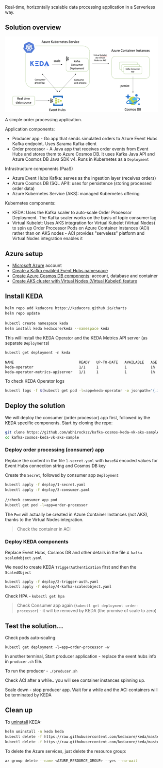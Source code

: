 Real-time, horizontally scalable data processing application in a Serverless way.

## Solution overview

![](arch.png)

A simple order processing application.

Application components:

- Producer app - Go app that sends simulated orders to Azure Event Hubs Kafka endpoint. Uses Sarama Kafka client
- Order processor - A Java app that receives order events from Event Hubs and stores them to Azure Cosmos DB. It uses Kafka Java API and Azure Cosmos DB Java SDK v4. Runs in Kubernetes as a `Deployment`

Infrastructure components (PaaS)

- Azure Event Hubs Kafka: serves as the ingestion layer (receives orders)
- Azure Cosmos DB (SQL API): uses for persistence (storing processed order data)
- Azure Kubernetes Service (AKS): managed Kubernetes offering

Kubernetes components:

- KEDA: Uses the Kafka scaler to auto-scale Order Processor Deployment. The Kafka scaler works on the basis of topic consumer lag
- Virtual Kubelet: Uses AKS integration for Virtual Kubelet (Virtual Nodes) to spin up Order Processor Pods on Azure Container Instances (ACI) rather than on AKS nodes - ACI provides "serveless" platform and Virtual Nodes integration enables it

## Azure setup

- [Microsoft Azure](https://azure.microsoft.com/free/?WT.mc_id=github-kafkacosmoskedavkakssample-abhishgu) account
- [Create a Kafka enabled Event Hubs namespace](https://docs.microsoft.com/azure/event-hubs/event-hubs-quickstart-kafka-enabled-event-hubs?WT.mc_id=github-kafkacosmoskedavkakssample-abhishgu#create-a-kafka-enabled-event-hubs-namespace)
- [Create Azure Cosmos DB components](https://docs.microsoft.com/azure/cosmos-db/create-cosmosdb-resources-portal?WT.mc_id=github-kafkacosmoskedavkakssample-abhishgu): account, database and container
- [Create AKS cluster with Virtual Nodes (Virtual Kubelet) feature](https://docs.microsoft.com/azure/aks/virtual-nodes-portal?WT.mc_id=github-kafkacosmoskedavkakssample-abhishgu)

## Install KEDA

```bash
helm repo add kedacore https://kedacore.github.io/charts
helm repo update

kubectl create namespace keda
helm install keda kedacore/keda --namespace keda
```

This will install the KEDA Operator and the KEDA Metrics API server (as separate `Deployment`s)

```
kubectl get deployment -n keda

NAME                              READY   UP-TO-DATE   AVAILABLE   AGE
keda-operator                     1/1     1            1           1h
keda-operator-metrics-apiserver   1/1     1            1           1h
```

To check KEDA Operator logs

```bash
kubectl logs -f $(kubectl get pod -l=app=keda-operator -o jsonpath='{.items[0].metadata.name}' -n keda) -n keda
```

## Deploy the solution

We will deploy the consumer (order processor) app first, followed by the KEDA specific components. Start by cloning the repo:

```bash
git clone https://github.com/abhirockzz/kafka-cosmos-keda-vk-aks-sample
cd kafka-cosmos-keda-vk-aks-sample
```

### Deploy order processing (consumer) app

Replace the content in the file `1-secret.yaml` with `base64` encoded values for Event Hubs connection string and Cosmos DB key

Create the `Secret`, followed by consumer app `Deployment`


```bash
kubectl apply -f deploy/1-secret.yaml
kubectl apply -f deploy/3-consumer.yaml

//check consumer app pod
kubectl get pod -l=app=order-processor
```

The `Pod` will actually be created in Azure Container Instances (not AKS), thanks to the Virtual Nodes integration. 

> Check the container in ACI

### Deploy KEDA components

Replace Event Hubs, Cosmos DB and other details in the file `4-kafka-scaledobject.yaml`

We need to create KEDA `TriggerAuthentication` first and then the `ScaledObject`

```bash
kubectl apply -f deploy/2-trigger-auth.yaml
kubectl apply -f deploy/4-kafka-scaledobject.yaml
```

Check HPA - `kubectl get hpa`

> Check Consumer app again (`kubectl get deployment order-processor`) - it will be removed by KEDA (the promise of scale to zero)

## Test the solution...

Check pods auto-scaling

```
kubectl get deployment -l=app=order-processor -w
```

In another terminal, Start producer application - replace the event hubs info in `producer.sh` file.

To run the producer - `./producer.sh`

Check ACI after a while.. you will see container instances spinning up.

Scale down - stop producer app. Wait for a while and the ACI containers will be terminated by KEDA

## Clean up

To [uninstall](https://keda.sh/docs/deploy/#uninstalling-keda) KEDA:

```bash
helm uninstall -n keda keda
kubectl delete -f https://raw.githubusercontent.com/kedacore/keda/master/deploy/crds/keda.k8s.io_scaledobjects_crd.yaml
kubectl delete -f https://raw.githubusercontent.com/kedacore/keda/master/deploy/crds/keda.k8s.io_triggerauthentications_crd.yaml
```

To delete the Azure services, just delete the resource group:

```bash
az group delete --name <AZURE_RESOURCE_GROUP> --yes --no-wait
```